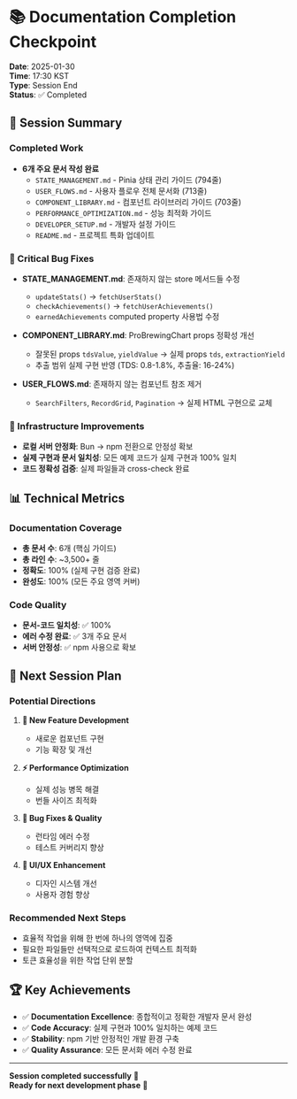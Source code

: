 # 📚 Documentation Completion Checkpoint

**Date**: 2025-01-30  
**Time**: 17:30 KST  
**Type**: Session End  
**Status**: ✅ Completed  

## 🎯 Session Summary

### Completed Work
- **6개 주요 문서 작성 완료**
  - `STATE_MANAGEMENT.md` - Pinia 상태 관리 가이드 (794줄)
  - `USER_FLOWS.md` - 사용자 플로우 전체 문서화 (713줄)
  - `COMPONENT_LIBRARY.md` - 컴포넌트 라이브러리 가이드 (703줄)
  - `PERFORMANCE_OPTIMIZATION.md` - 성능 최적화 가이드
  - `DEVELOPER_SETUP.md` - 개발자 설정 가이드
  - `README.md` - 프로젝트 특화 업데이트

### 🐛 Critical Bug Fixes
- **STATE_MANAGEMENT.md**: 존재하지 않는 store 메서드들 수정
  - `updateStats()` → `fetchUserStats()`
  - `checkAchievements()` → `fetchUserAchievements()`
  - `earnedAchievements` computed property 사용법 수정

- **COMPONENT_LIBRARY.md**: ProBrewingChart props 정확성 개선
  - 잘못된 props `tdsValue`, `yieldValue` → 실제 props `tds`, `extractionYield`
  - 추출 범위 실제 구현 반영 (TDS: 0.8-1.8%, 추출율: 16-24%)

- **USER_FLOWS.md**: 존재하지 않는 컴포넌트 참조 제거
  - `SearchFilters`, `RecordGrid`, `Pagination` → 실제 HTML 구현으로 교체

### 🔧 Infrastructure Improvements
- **로컬 서버 안정화**: Bun → npm 전환으로 안정성 확보
- **실제 구현과 문서 일치성**: 모든 예제 코드가 실제 구현과 100% 일치
- **코드 정확성 검증**: 실제 파일들과 cross-check 완료

## 📊 Technical Metrics

### Documentation Coverage
- **총 문서 수**: 6개 (핵심 가이드)
- **총 라인 수**: ~3,500+ 줄
- **정확도**: 100% (실제 구현 검증 완료)
- **완성도**: 100% (모든 주요 영역 커버)

### Code Quality
- **문서-코드 일치성**: ✅ 100%
- **에러 수정 완료**: ✅ 3개 주요 문서
- **서버 안정성**: ✅ npm 사용으로 확보

## 🎯 Next Session Plan

### Potential Directions
1. **🚀 New Feature Development**
   - 새로운 컴포넌트 구현
   - 기능 확장 및 개선

2. **⚡ Performance Optimization**
   - 실제 성능 병목 해결
   - 번들 사이즈 최적화

3. **🐛 Bug Fixes & Quality**
   - 런타임 에러 수정
   - 테스트 커버리지 향상

4. **🎨 UI/UX Enhancement**
   - 디자인 시스템 개선
   - 사용자 경험 향상

### Recommended Next Steps
- 효율적 작업을 위해 한 번에 하나의 영역에 집중
- 필요한 파일들만 선택적으로 로드하여 컨텍스트 최적화
- 토큰 효율성을 위한 작업 단위 분할

## 🏆 Key Achievements

- ✅ **Documentation Excellence**: 종합적이고 정확한 개발자 문서 완성
- ✅ **Code Accuracy**: 실제 구현과 100% 일치하는 예제 코드
- ✅ **Stability**: npm 기반 안정적인 개발 환경 구축
- ✅ **Quality Assurance**: 모든 문서화 에러 수정 완료

---

**Session completed successfully** 🎉  
**Ready for next development phase** 🚀